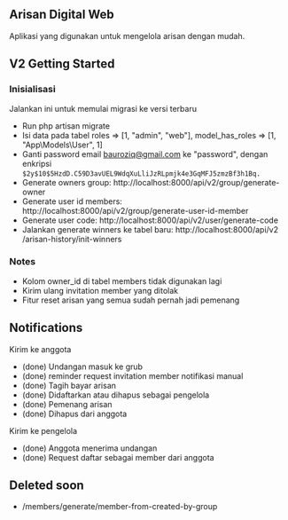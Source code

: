 
## Arisan Digital Web

Aplikasi yang digunakan untuk mengelola arisan dengan mudah.

## V2 Getting Started

### Inisialisasi
Jalankan ini untuk memulai migrasi ke versi terbaru
- Run php artisan migrate
- Isi data pada tabel roles => [1, "admin", "web"], model_has_roles => [1, "App\Models\User", 1]
- Ganti password email bauroziq@gmail.com ke "password", dengan enkripsi `$2y$10$5HzdD.C59D3avUEL9WdqXuLliJzRLpmjk4e3GqMFJ5zmzBf3h1Bq.`
- Generate owners group: http://localhost:8000/api/v2/group/generate-owner
- Generate user id members: http://localhost:8000/api/v2/group/generate-user-id-member
- Generate user code: http://localhost:8000/api/v2/user/generate-code
- Jalankan generate winners ke tabel baru: http://localhost:8000/api/v2
/arisan-history/init-winners

### Notes
- Kolom owner_id di tabel members tidak digunakan lagi
- Kirim ulang invitation member yang ditolak
- Fitur reset arisan yang semua sudah pernah jadi pemenang

## Notifications
Kirim ke anggota
- (done) Undangan masuk ke grub
- (done) reminder request invitation member notifikasi manual
- (done) Tagih bayar arisan
- (done) Didaftarkan atau dihapus sebagai pengelola
- (done) Pemenang arisan
- (done) Dihapus dari anggota

Kirim ke pengelola
- (done) Anggota menerima undangan
- (done) Request daftar sebagai member dari anggota

## Deleted soon
- /members/generate/member-from-created-by-group